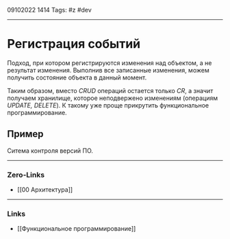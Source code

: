 09102022 1414
Tags: #z #dev

---
# Регистрация событий

Подход, при котором регистрируются изменения над объектом, а не результат изменения. Выполнив все записанные изменения, можем получить состояние объекта в данный момент.

Таким образом, вместо *CRUD* операций остается только *CR*, а значит получаем хранилище, которое неподвержено изменениям (операциям *UPDATE, DELETE*). К такому уже проще прикрутить функциональное программирование.

## Пример

Ситема контроля версий ПО.

---
### Zero-Links
- [[00 Архитектура]]

---
### Links
- [[Функциональное программирование]]